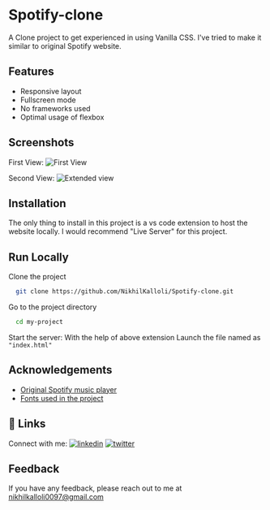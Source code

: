 # Spotify-clone
A Clone project to get experienced in using Vanilla CSS. I've tried to make it similar to original Spotify website.

## Features

- Responsive layout
- Fullscreen mode
- No frameworks used
- Optimal usage of flexbox

## Screenshots
  First View:
![First View](https://github.com/NikhilKalloli/Spotify-clone/assets/123582746/bb9603f8-f312-4ad6-9d7a-ee73befc7374) 

  Second View:
![Extended view](https://github.com/NikhilKalloli/Spotify-clone/assets/123582746/bfaa2c3f-3ae3-4f81-bd04-d65e35be23b0)

## Installation
The only thing to install in this project is a vs code extension to host the website locally.
I would recommend "Live Server" for this project.

## Run Locally

Clone the project

```bash
  git clone https://github.com/NikhilKalloli/Spotify-clone.git
```

Go to the project directory

```bash
  cd my-project
```

Start the server:
With the help of above extension Launch the file named as ``` "index.html" ```

## Acknowledgements
 - [Original Spotify music player](https://open.spotify.com/)
 - [Fonts used in the project](https://fontawesome.com/)


## 🔗 Links
Connect with me:
[![linkedin](https://img.shields.io/badge/linkedin-0A66C2?style=for-the-badge&logo=linkedin&logoColor=white)](https://www.linkedin.com/in/nikhil-kalloli-a6ab2a25b/)
[![twitter](https://img.shields.io/badge/twitter-1DA1F2?style=for-the-badge&logo=twitter&logoColor=white)](https://twitter.com/NikhilKalloli)


## Feedback

If you have any feedback, please reach out to me at nikhilkalloli0097@gmail.com



